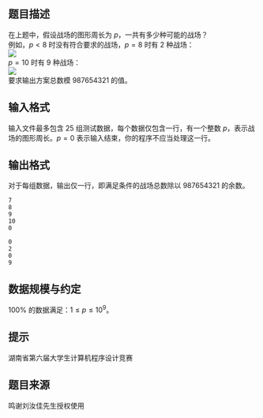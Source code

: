 ## 题目描述

在上题中，假设战场的图形周长为 $p$，一共有多少种可能的战场？  
例如，$p < 8$ 时没有符合要求的战场，$p=8$ 时有 $2$ 种战场：  
![](./2026/file/pic1.png)  
$p=10$ 时有 $9$ 种战场：  
![](./2026/file/pic2.png)  
要求输出方案总数模 $987654321$ 的值。

## 输入格式

输入文件最多包含 $25$ 组测试数据，每个数据仅包含一行，有一个整数 $p$，表示战场的图形周长。$p=0$ 表示输入结束，你的程序不应当处理这一行。
 
## 输出格式

对于每组数据，输出仅一行，即满足条件的战场总数除以 $987654321$ 的余数。

```input1
7
8
9
10
0
```

```output1
0
2
0
9
```

## 数据规模与约定

$100\%$ 的数据满足：$1 \le p \le 10^9$。

## 提示

湖南省第六届大学生计算机程序设计竞赛

## 题目来源

鸣谢刘汝佳先生授权使用


